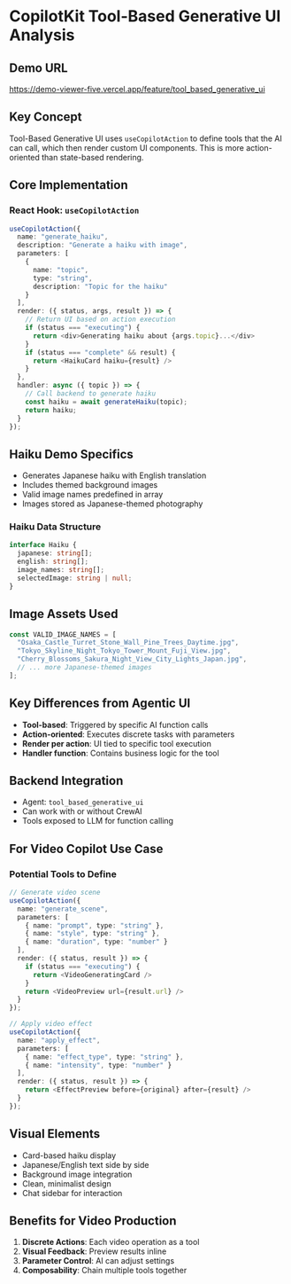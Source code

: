 # CopilotKit Tool-Based Generative UI Analysis

## Demo URL
https://demo-viewer-five.vercel.app/feature/tool_based_generative_ui

## Key Concept
Tool-Based Generative UI uses `useCopilotAction` to define tools that the AI can call, which then render custom UI components. This is more action-oriented than state-based rendering.

## Core Implementation

### React Hook: `useCopilotAction`
```typescript
useCopilotAction({
  name: "generate_haiku",
  description: "Generate a haiku with image",
  parameters: [
    {
      name: "topic",
      type: "string",
      description: "Topic for the haiku"
    }
  ],
  render: ({ status, args, result }) => {
    // Return UI based on action execution
    if (status === "executing") {
      return <div>Generating haiku about {args.topic}...</div>
    }
    if (status === "complete" && result) {
      return <HaikuCard haiku={result} />
    }
  },
  handler: async ({ topic }) => {
    // Call backend to generate haiku
    const haiku = await generateHaiku(topic);
    return haiku;
  }
});
```

## Haiku Demo Specifics
- Generates Japanese haiku with English translation
- Includes themed background images
- Valid image names predefined in array
- Images stored as Japanese-themed photography

### Haiku Data Structure
```typescript
interface Haiku {
  japanese: string[];
  english: string[];
  image_names: string[];
  selectedImage: string | null;
}
```

## Image Assets Used
```typescript
const VALID_IMAGE_NAMES = [
  "Osaka_Castle_Turret_Stone_Wall_Pine_Trees_Daytime.jpg",
  "Tokyo_Skyline_Night_Tokyo_Tower_Mount_Fuji_View.jpg",
  "Cherry_Blossoms_Sakura_Night_View_City_Lights_Japan.jpg",
  // ... more Japanese-themed images
];
```

## Key Differences from Agentic UI
- **Tool-based**: Triggered by specific AI function calls
- **Action-oriented**: Executes discrete tasks with parameters
- **Render per action**: UI tied to specific tool execution
- **Handler function**: Contains business logic for the tool

## Backend Integration
- Agent: `tool_based_generative_ui`
- Can work with or without CrewAI
- Tools exposed to LLM for function calling

## For Video Copilot Use Case

### Potential Tools to Define
```typescript
// Generate video scene
useCopilotAction({
  name: "generate_scene",
  parameters: [
    { name: "prompt", type: "string" },
    { name: "style", type: "string" },
    { name: "duration", type: "number" }
  ],
  render: ({ status, result }) => {
    if (status === "executing") {
      return <VideoGeneratingCard />
    }
    return <VideoPreview url={result.url} />
  }
});

// Apply video effect
useCopilotAction({
  name: "apply_effect",
  parameters: [
    { name: "effect_type", type: "string" },
    { name: "intensity", type: "number" }
  ],
  render: ({ status, result }) => {
    return <EffectPreview before={original} after={result} />
  }
});
```

## Visual Elements
- Card-based haiku display
- Japanese/English text side by side
- Background image integration
- Clean, minimalist design
- Chat sidebar for interaction

## Benefits for Video Production
1. **Discrete Actions**: Each video operation as a tool
2. **Visual Feedback**: Preview results inline
3. **Parameter Control**: AI can adjust settings
4. **Composability**: Chain multiple tools together